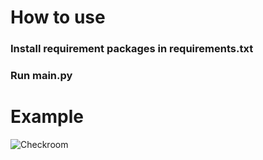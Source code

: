 # How to use
### Install requirement packages in requirements.txt
### Run main.py

# Example
![Checkroom]("https://raw.githubusercontent.com/tungdo0602/Dream.ai-Art-Generator/main/examples/checkroom.jpg" "Checkroom")
